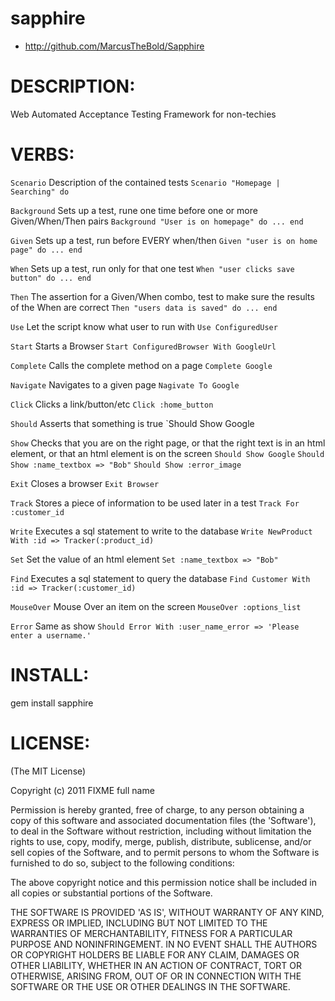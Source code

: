 sapphire
=======

* http://github.com/MarcusTheBold/Sapphire

DESCRIPTION:
============

Web Automated Acceptance Testing Framework for non-techies

VERBS:
=========
`Scenario` Description of the contained tests `Scenario "Homepage | Searching" do`

`Background` Sets up a test, rune one time before one or more Given/When/Then pairs `Background "User is on homepage" do ... end`

`Given` Sets up a test, run before EVERY when/then `Given "user is on home page" do ... end`

`When` Sets up a test, run only for that one test `When "user clicks save button" do ... end`

`Then` The assertion for a Given/When combo, test to make sure the results of the When are correct `Then "users data is saved" do ... end`

`Use` Let the script know what user to run with `Use ConfiguredUser`

`Start` Starts a Browser `Start ConfiguredBrowser With GoogleUrl`

`Complete` Calls the complete method on a page `Complete Google`

`Navigate` Navigates to a given page `Nagivate To Google`

`Click` Clicks a link/button/etc `Click :home_button`

`Should` Asserts that something is true `Should Show Google

`Show` Checks that you are on the right page, or that the right text is in an html element, or that an html element is on the screen `Should Show Google` `Should Show :name_textbox => "Bob"` `Should Show :error_image`

`Exit` Closes a browser `Exit Browser`

`Track` Stores a piece of information to be used later in a test `Track For :customer_id`

`Write` Executes a sql statement to write to the database `Write NewProduct With :id => Tracker(:product_id)`

`Set` Set the value of an html element `Set :name_textbox => "Bob"`

`Find` Executes a sql statement to query the database `Find Customer With :id => Tracker(:customer_id)`

`MouseOver` Mouse Over an item on the screen `MouseOver :options_list`

`Error` Same as show `Should Error With :user_name_error => 'Please enter a username.'`




INSTALL:
========

  gem install sapphire

LICENSE:
========

(The MIT License)

Copyright (c) 2011 FIXME full name

Permission is hereby granted, free of charge, to any person obtaining
a copy of this software and associated documentation files (the
'Software'), to deal in the Software without restriction, including
without limitation the rights to use, copy, modify, merge, publish,
distribute, sublicense, and/or sell copies of the Software, and to
permit persons to whom the Software is furnished to do so, subject to
the following conditions:

The above copyright notice and this permission notice shall be
included in all copies or substantial portions of the Software.

THE SOFTWARE IS PROVIDED 'AS IS', WITHOUT WARRANTY OF ANY KIND,
EXPRESS OR IMPLIED, INCLUDING BUT NOT LIMITED TO THE WARRANTIES OF
MERCHANTABILITY, FITNESS FOR A PARTICULAR PURPOSE AND NONINFRINGEMENT.
IN NO EVENT SHALL THE AUTHORS OR COPYRIGHT HOLDERS BE LIABLE FOR ANY
CLAIM, DAMAGES OR OTHER LIABILITY, WHETHER IN AN ACTION OF CONTRACT,
TORT OR OTHERWISE, ARISING FROM, OUT OF OR IN CONNECTION WITH THE
SOFTWARE OR THE USE OR OTHER DEALINGS IN THE SOFTWARE.